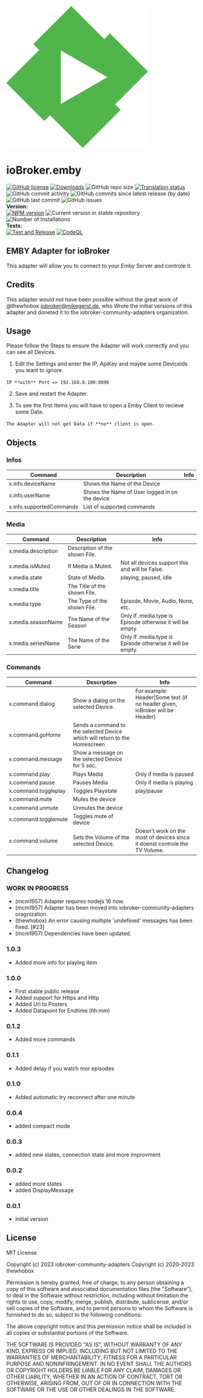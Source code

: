 ![Logo](admin/emby.png)
# ioBroker.emby

[![GitHub license](https://img.shields.io/github/license/iobroker-community-adapters/ioBroker.emby)](https://github.com/iobroker-community-adapters/ioBroker.emby/blob/master/LICENSE)
[![Downloads](https://img.shields.io/npm/dm/iobroker.emby.svg)](https://www.npmjs.com/package/iobroker.emby)
![GitHub repo size](https://img.shields.io/github/repo-size/iobroker-community-adapters/ioBroker.emby)
[![Translation status](https://weblate.iobroker.net/widgets/adapters/-/emby/svg-badge.svg)](https://weblate.iobroker.net/engage/adapters/?utm_source=widget)</br>
![GitHub commit activity](https://img.shields.io/github/commit-activity/m/iobroker-community-adapters/ioBroker.emby)
![GitHub commits since latest release (by date)](https://img.shields.io/github/commits-since/iobroker-community-adapters/ioBroker.emby/latest)
![GitHub last commit](https://img.shields.io/github/last-commit/iobroker-community-adapters/ioBroker.emby)
![GitHub issues](https://img.shields.io/github/issues/iobroker-community-adapters/ioBroker.emby)
</br>
**Version:** </br>
[![NPM version](http://img.shields.io/npm/v/iobroker.emby.svg)](https://www.npmjs.com/package/iobroker.emby)
![Current version in stable repository](https://iobroker.live/badges/emby-stable.svg)
![Number of Installations](https://iobroker.live/badges/emby-installed.svg)
</br>
**Tests:** </br>
[![Test and Release](https://github.com/iobroker-community-adapters/ioBroker.emby/actions/workflows/test-and-release.yml/badge.svg)](https://github.com/iobroker-community-adapters/ioBroker.emby/actions/workflows/test-and-release.yml)
[![CodeQL](https://github.com/iobroker-community-adapters/ioBroker.emby/actions/workflows/codeql.yml/badge.svg)](https://github.com/iobroker-community-adapters/ioBroker.emby/actions/workflows/codeql.yml)

<!--
## Sentry
**This adapter uses Sentry libraries to automatically report exceptions and code errors to the developers.**
For more details and for information how to disable the error reporting see [Sentry-Plugin Documentation](https://github.com/ioBroker/plugin-sentry#plugin-sentry)! Sentry reporting is used starting with js-controller 3.0.
-->

## EMBY Adapter for ioBroker

This adapter will allow you to connect to your Emby Server and controle it.

## Credits

This adapter would not have been possible without the great work of @thewhobox <iobroker@mikegerst.de>, who Wrote the initial versions of this adapter and doneted it to the iobroker-community-adapters organization.


## Usage

Please follow the Steps to ensure the Adapter will work correctly and you can see all Devices.

1. Edit the Settings and enter the IP, ApiKey and maybe some DeviceIds you want to ignore.

  ```IP **with** Port => 192.168.0.100:8096```
  
2. Save and restart the Adapter.

3. To see the first Items you will have to open a Emby Client to recieve some Data.
  
  ```The Adapter will not get Data if **no** client is open.```


## Objects

### Infos

| Command | Description | Info |
| ------------- | ------------- | ------------- |
| x.info.deviceName | Shows the Name of the Device |  |
| x.info.userName | Shows the Name of User logged in on the device |  |
| x.info.supportedCommands | List of supported commands |  |


### Media

| Command | Description | Info |
| ------------- | ------------- | ------------- |
| x.media.description | Description of the shown File. |  |
| x.media.isMuted | If Media is Muted. | Not all devices support this and will be False. |
| x.media.state | State of Media. | playing, paused, idle |
| x.media.title | The Title of the shown File. |  |
| x.media.type | The Type of the shown File. | Episode, Movie, Audio, None, etc. |
| x.media.seasonName | The Name of the Season  | Only if .media.type is Episode otherwise it will be empty. |
| x.media.seriesName | The Name of the Serie | Only if .media.type is Episode otherwise it will be empty. |


### Commands

| Command | Description | Info |
| ------------- | ------------- | ------------- |
| x.command.dialog | Show a dialog on the selected Device. | For example: Header\|Some text (if no header given, ioBroker will be Header) |
| x.command.goHome | Sends a command to the selected Device which will return to the Homescreen |  |
| x.command.message | Show a message on the selected Device for 5 sec. |  |
| x.command.play | Plays Media | Only if media is paused |
| x.command.pause | Pauses Media | Only if media is playing |
| x.command.toggleplay | Toggles Playstate | play/pause |
| x.command.mute | Mutes the device |  |
| x.command.unmute | Unmutes the device |  |
| x.command.togglemute | Toggles mute of device |  |
| x.command.volume | Sets the Volume of the selected Device. | Doesn't work on the most of devices since it doenst controle the TV Volume. |


## Changelog

<!--
    Placeholder for the next version (at the beginning of the line):
    ### **WORK IN PROGRESS**
-->

### **WORK IN PROGRESS**
-   (mcm1957) Adapter requires nodejs 16 now.
-   (mcm1957) Adapter has been moved into iobroker-community-adapters oragnization.
-   (thewhobox) An error causing multiple 'undefined' messages has been fixed. [#23]
-   (mcm1957) Dependencies have been updated.

### 1.0.3
* Added more info for playing item

### 1.0.0
* First stable public release
* Added support for Https and Http
* Added Url to Posters
* Added Datapoint for Endtime (hh:mm)

### 0.1.2
* Added more commands

### 0.1.1
* Added delay if you watch mor episodes

### 0.1.0
* Added automatic try reconnect after one minute

### 0.0.4
* added compact mode

### 0.0.3
* added new states, connection state and more improvment


### 0.0.2
* added more states
* added DisplayMessage

### 0.0.1
* Initial version




## License

MIT License

Copyright (c) 2023 iobroker-community-adapters
Copyright (c) 2020-2023 thewhobox

Permission is hereby granted, free of charge, to any person obtaining a copy
of this software and associated documentation files (the "Software"), to deal
in the Software without restriction, including without limitation the rights
to use, copy, modify, merge, publish, distribute, sublicense, and/or sell
copies of the Software, and to permit persons to whom the Software is
furnished to do so, subject to the following conditions:

The above copyright notice and this permission notice shall be included in all
copies or substantial portions of the Software.

THE SOFTWARE IS PROVIDED "AS IS", WITHOUT WARRANTY OF ANY KIND, EXPRESS OR
IMPLIED, INCLUDING BUT NOT LIMITED TO THE WARRANTIES OF MERCHANTABILITY,
FITNESS FOR A PARTICULAR PURPOSE AND NONINFRINGEMENT. IN NO EVENT SHALL THE
AUTHORS OR COPYRIGHT HOLDERS BE LIABLE FOR ANY CLAIM, DAMAGES OR OTHER
LIABILITY, WHETHER IN AN ACTION OF CONTRACT, TORT OR OTHERWISE, ARISING FROM,
OUT OF OR IN CONNECTION WITH THE SOFTWARE OR THE USE OR OTHER DEALINGS IN THE
SOFTWARE.
